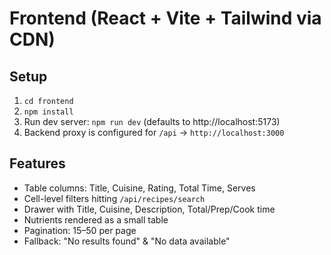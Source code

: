 # Frontend (React + Vite + Tailwind via CDN)

## Setup
1. `cd frontend`
2. `npm install`
3. Run dev server: `npm run dev` (defaults to http://localhost:5173)
4. Backend proxy is configured for `/api` -> `http://localhost:3000`

## Features
- Table columns: Title, Cuisine, Rating, Total Time, Serves
- Cell-level filters hitting `/api/recipes/search`
- Drawer with Title, Cuisine, Description, Total/Prep/Cook time
- Nutrients rendered as a small table
- Pagination: 15–50 per page
- Fallback: "No results found" & "No data available"
